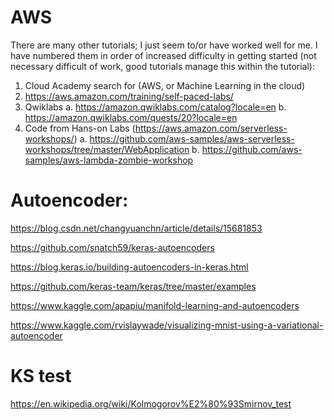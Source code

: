 # AWS
There are many other tutorials; 
I just seem to/or have worked well for me. I have numbered them in order of increased difficulty in getting started (not necessary 
difficult of work, good tutorials manage this within the tutorial):

1.	Cloud Academy search for (AWS, or Machine Learning in the cloud)
2.	https://aws.amazon.com/training/self-paced-labs/
3.	Qwiklabs
a.	https://amazon.qwiklabs.com/catalog?locale=en
b.	https://amazon.qwiklabs.com/quests/20?locale=en
4.	Code from Hans-on Labs (https://aws.amazon.com/serverless-workshops/)
a.	https://github.com/aws-samples/aws-serverless-workshops/tree/master/WebApplication
b.	https://github.com/aws-samples/aws-lambda-zombie-workshop


# Autoencoder:

https://blog.csdn.net/changyuanchn/article/details/15681853

https://github.com/snatch59/keras-autoencoders

https://blog.keras.io/building-autoencoders-in-keras.html

https://github.com/keras-team/keras/tree/master/examples

https://www.kaggle.com/apapiu/manifold-learning-and-autoencoders

https://www.kaggle.com/rvislaywade/visualizing-mnist-using-a-variational-autoencoder

# KS test
https://en.wikipedia.org/wiki/Kolmogorov%E2%80%93Smirnov_test
